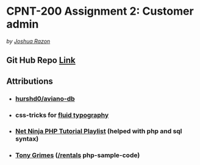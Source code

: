 # CPNT-200 Assignment 2: Customer admin
*by [Joshua Razon](https://github.com/joshrazon)*

## Git Hub Repo [Link]()

## Attributions
- ### [hurshd0/aviano-db](https://github.com/hurshd0)

- ### css-tricks for [fluid typography](https://css-tricks.com/snippets/css/fluid-typography/)

- ### [Net Ninja PHP Tutorial Playlist](https://www.youtube.com/watch?v=pWG7ajC_OVo&list=PL4cUxeGkcC9gksOX3Kd9KPo-O68ncT05o) (helped with php and sql syntax)

- ### [Tony Grimes](https://github.com/acidtone) ([/rentals](https://github.com/sait-wbdv/php-sample-code/tree/main/php-db/rentals) php-sample-code)